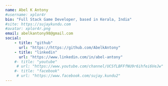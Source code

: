 ```yaml
---
name: Abel K Antony
#username: xplor4r
bio: "Full Stack Game Developer, based in Kerala, India"
#site: https://sujaykundu.com
#avatar: xplor4r.png
email: abelkantony98@gmail.com
social:
    - title: "github"
      url: "https://https://github.com/AbelkAntony"
    - title: "linkedin"
      url: "https://www.linkedin.com/in/abel-antony"
    #- title: "youtube"
     # url: "https://www.youtube.com/channel/UCSfLBFFfNU9r6ihfei6VeJw"
    #- title: "facebook"
     # url: "https://www.facebook.com/sujay.kundu2"
---
```

